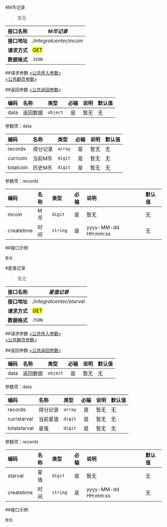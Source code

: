 #M币记录
>暂无

| 接口名称 | *M币记录* |
| -- | -- |
| **接口地址** | */integralcenter/mcoin* |
| **请求方式** | <mark>GET</mark> |
| **数据格式** | <code>JSON</code> |


##请求参数
[<公共传入参数>](../README.md)  
[<公共翻页参数>](../README.md)

##返回参数
[<公共返回参数>](../README.md)

|编码|名称|类型|必输|说明|默认值|
|:---|:---|:---|:--:|:---|:-----|
|data|返回数据|<code>object</code>|是|暂无|无|

参数项：data

|编码|名称|类型|必输|说明|默认值|
|:---|:---|:---|:--:|:---|:-----|
|records|得分记录|<code>array</code>|是|暂无|无|
|currcoin|当前M币|<code>digit</code>|是|暂无|无|
|totalcoin|历史M币|<code>digit</code>|是|暂无|无|

参数项：records

|编码|名称|类型|必输|说明|默认值|
|:---|:---|:---|:--:|:---|:-----|
|mcoin|M币|<code>digit</code>|是|暂无|无|
|createtime|时间|<code>string</code>|是|yyyy-MM-dd HH:mm:ss|无|
##接口示例

```
暂无
```


#星值记录
>暂无

| 接口名称 | *星值记录* |
| -- | -- |
| **接口地址** | */integralcenter/starval* |
| **请求方式** | <mark>GET</mark> |
| **数据格式** | <code>JSON</code> |


##请求参数
[<公共传入参数>](../README.md)  
[<公共翻页参数>](../README.md)

##返回参数
[<公共返回参数>](../README.md)

|编码|名称|类型|必输|说明|默认值|
|:---|:---|:---|:--:|:---|:-----|
|data|返回数据|<code>object</code>|是|暂无|无|

参数项：data

|编码|名称|类型|必输|说明|默认值|
|:---|:---|:---|:--:|:---|:-----|
|records|得分记录|<code>array</code>|是|暂无|无|
|currstarval|当前星值|<code>digit</code>|是|暂无|无|
|totalstarval|星值|<code>digit</code>|是|暂无|无|

参数项：records

|编码|名称|类型|必输|说明|默认值|
|:---|:---|:---|:--:|:---|:-----|
|starval|星值|<code>digit</code>|是|暂无|无|
|createtime|时间|<code>string</code>|是|yyyy-MM-dd HH:mm:ss|无|
##接口示例

```
暂无
```
